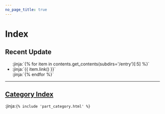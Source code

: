 ```yaml
---
no_page_title: true
---
```

# Index

## Recent Update
<ul>
:jinja:`{% for item in contents.get_contents(subdirs='/entry')[:5] %}`
  <li>:jinja:`{{ item.link() }}`</li>
:jinja:`{% endfor %}`
</ul>

---

## [Category Index](/category/)

:jinja:`{% include 'part_category.html' %}`

